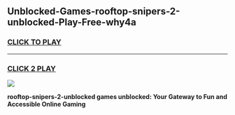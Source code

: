 
## Unblocked-Games-rooftop-snipers-2-unblocked-Play-Free-why4a
<h3>
<a href="https://premium76.site?title=rooftop-snipers-2-unblocked&ref=10A">CLICK TO PLAY</a></h3>
<hr>

<h3>
<a href="https://premium76.site?title=rooftop-snipers-2-unblocked&ref=10A">CLICK 2 PLAY</a>
  
</h3>

<a href="https://premium76.site?title=rooftop-snipers-2-unblocked&ref=10A"><img src="https://clearcache.store/games.png"></a>


**rooftop-snipers-2-unblocked games unblocked: Your Gateway to Fun and Accessible Online Gaming**
